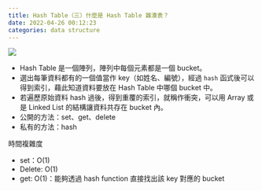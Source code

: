 ```yaml
---
title: Hash Table（三）什麼是 Hash Table 雜湊表？
date: 2022-04-26 00:12:23
categories: data structure
---
```


![](https://assets.matters.news/embed/2e178023-5650-4453-8199-bbb80a1e5a91.png)

- Hash Table 是一個陣列，陣列中每個元素都是一個 bucket。
- 選出每筆資料都有的一個值當作 key（如姓名、編號），經過 `hash` 函式後可以得到索引，藉此知道資料要放在 Hash Table 中哪個 bucket 中。
- 若遍歷原始資料 hash 過後，得到重覆的索引，就稱作衝突，可以用 Array 或是 Linked List 的結構讓資料共存在 bucket 內。
- 公開的方法：set、get、delete
- 私有的方法：hash

時間複雜度

- set：O(1)
- Delete: O(1)
- get: O(1)：能夠透過 hash function 直接找出該 key 對應的 bucket


